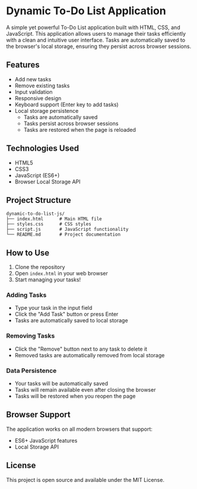 # Dynamic To-Do List Application

A simple yet powerful To-Do List application built with HTML, CSS, and JavaScript. This application allows users to manage their tasks efficiently with a clean and intuitive user interface. Tasks are automatically saved to the browser's local storage, ensuring they persist across browser sessions.

## Features

- Add new tasks
- Remove existing tasks
- Input validation
- Responsive design
- Keyboard support (Enter key to add tasks)
- Local storage persistence
  - Tasks are automatically saved
  - Tasks persist across browser sessions
  - Tasks are restored when the page is reloaded

## Technologies Used

- HTML5
- CSS3
- JavaScript (ES6+)
- Browser Local Storage API

## Project Structure

```
dynamic-to-do-list-js/
├── index.html      # Main HTML file
├── styles.css      # CSS styles
├── script.js       # JavaScript functionality
└── README.md       # Project documentation
```

## How to Use

1. Clone the repository
2. Open `index.html` in your web browser
3. Start managing your tasks!

### Adding Tasks
- Type your task in the input field
- Click the "Add Task" button or press Enter
- Tasks are automatically saved to local storage

### Removing Tasks
- Click the "Remove" button next to any task to delete it
- Removed tasks are automatically removed from local storage

### Data Persistence
- Your tasks will be automatically saved
- Tasks will remain available even after closing the browser
- Tasks will be restored when you reopen the page

## Browser Support

The application works on all modern browsers that support:
- ES6+ JavaScript features
- Local Storage API

## License

This project is open source and available under the MIT License.